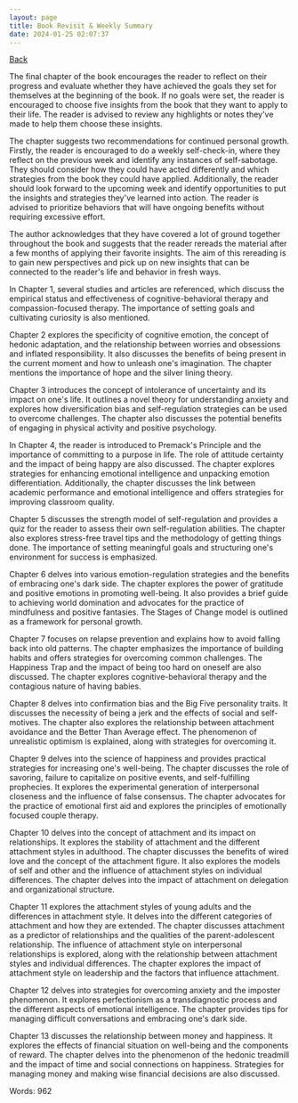 ```yaml
---
layout: page
title: Book Revisit & Weekly Summary
date: 2024-01-25 02:07:37
---
```


[Back](./)


The final chapter of the book encourages the reader to reflect on their progress and evaluate whether they have achieved the goals they set for themselves at the beginning of the book. If no goals were set, the reader is encouraged to choose five insights from the book that they want to apply to their life. The reader is advised to review any highlights or notes they've made to help them choose these insights.

The chapter suggests two recommendations for continued personal growth. Firstly, the reader is encouraged to do a weekly self-check-in, where they reflect on the previous week and identify any instances of self-sabotage. They should consider how they could have acted differently and which strategies from the book they could have applied. Additionally, the reader should look forward to the upcoming week and identify opportunities to put the insights and strategies they've learned into action. The reader is advised to prioritize behaviors that will have ongoing benefits without requiring excessive effort.

The author acknowledges that they have covered a lot of ground together throughout the book and suggests that the reader rereads the material after a few months of applying their favorite insights. The aim of this rereading is to gain new perspectives and pick up on new insights that can be connected to the reader's life and behavior in fresh ways.

In Chapter 1, several studies and articles are referenced, which discuss the empirical status and effectiveness of cognitive-behavioral therapy and compassion-focused therapy. The importance of setting goals and cultivating curiosity is also mentioned.

Chapter 2 explores the specificity of cognitive emotion, the concept of hedonic adaptation, and the relationship between worries and obsessions and inflated responsibility. It also discusses the benefits of being present in the current moment and how to unleash one's imagination. The chapter mentions the importance of hope and the silver lining theory.

Chapter 3 introduces the concept of intolerance of uncertainty and its impact on one's life. It outlines a novel theory for understanding anxiety and explores how diversification bias and self-regulation strategies can be used to overcome challenges. The chapter also discusses the potential benefits of engaging in physical activity and positive psychology.

In Chapter 4, the reader is introduced to Premack's Principle and the importance of committing to a purpose in life. The role of attitude certainty and the impact of being happy are also discussed. The chapter explores strategies for enhancing emotional intelligence and unpacking emotion differentiation. Additionally, the chapter discusses the link between academic performance and emotional intelligence and offers strategies for improving classroom quality.

Chapter 5 discusses the strength model of self-regulation and provides a quiz for the reader to assess their own self-regulation abilities. The chapter also explores stress-free travel tips and the methodology of getting things done. The importance of setting meaningful goals and structuring one's environment for success is emphasized.

Chapter 6 delves into various emotion-regulation strategies and the benefits of embracing one's dark side. The chapter explores the power of gratitude and positive emotions in promoting well-being. It also provides a brief guide to achieving world domination and advocates for the practice of mindfulness and positive fantasies. The Stages of Change model is outlined as a framework for personal growth.

Chapter 7 focuses on relapse prevention and explains how to avoid falling back into old patterns. The chapter emphasizes the importance of building habits and offers strategies for overcoming common challenges. The Happiness Trap and the impact of being too hard on oneself are also discussed. The chapter explores cognitive-behavioral therapy and the contagious nature of having babies.

Chapter 8 delves into confirmation bias and the Big Five personality traits. It discusses the necessity of being a jerk and the effects of social and self-motives. The chapter also explores the relationship between attachment avoidance and the Better Than Average effect. The phenomenon of unrealistic optimism is explained, along with strategies for overcoming it.

Chapter 9 delves into the science of happiness and provides practical strategies for increasing one's well-being. The chapter discusses the role of savoring, failure to capitalize on positive events, and self-fulfilling prophecies. It explores the experimental generation of interpersonal closeness and the influence of false consensus. The chapter advocates for the practice of emotional first aid and explores the principles of emotionally focused couple therapy.

Chapter 10 delves into the concept of attachment and its impact on relationships. It explores the stability of attachment and the different attachment styles in adulthood. The chapter discusses the benefits of wired love and the concept of the attachment figure. It also explores the models of self and other and the influence of attachment styles on individual differences. The chapter delves into the impact of attachment on delegation and organizational structure.

Chapter 11 explores the attachment styles of young adults and the differences in attachment style. It delves into the different categories of attachment and how they are extended. The chapter discusses attachment as a predictor of relationships and the qualities of the parent-adolescent relationship. The influence of attachment style on interpersonal relationships is explored, along with the relationship between attachment styles and individual differences. The chapter explores the impact of attachment style on leadership and the factors that influence attachment.

Chapter 12 delves into strategies for overcoming anxiety and the imposter phenomenon. It explores perfectionism as a transdiagnostic process and the different aspects of emotional intelligence. The chapter provides tips for managing difficult conversations and embracing one's dark side.

Chapter 13 discusses the relationship between money and happiness. It explores the effects of financial situation on well-being and the components of reward. The chapter delves into the phenomenon of the hedonic treadmill and the impact of time and social connections on happiness. Strategies for managing money and making wise financial decisions are also discussed.

Words: 962